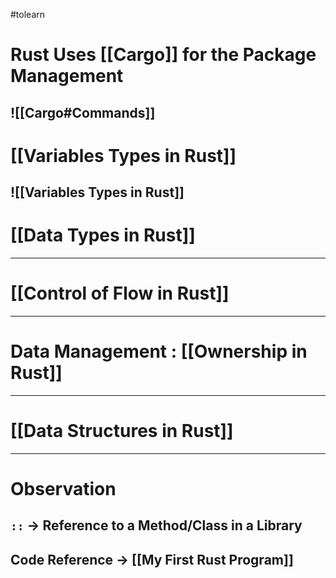 #tolearn 

# Rust Uses [[Cargo]] for the Package Management
![[Cargo#Commands]]
---
# [[Variables Types in Rust]]
![[Variables Types in Rust]]
---
# [[Data Types in Rust]]
---
# [[Control of Flow in Rust]]
---
# Data Management  : [[Ownership in Rust]]
--- 
# [[Data Structures in Rust]]
---
# Observation

## `::` -> Reference to a Method/Class in a Library

## Code Reference -> [[My First Rust Program]]
